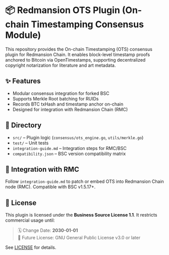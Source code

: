 # 📦 Redmansion OTS Plugin (On-chain Timestamping Consensus Module)

This repository provides the On-chain Timestamping (OTS) consensus plugin for Redmansion Chain. It enables block-level timestamp proofs anchored to Bitcoin via OpenTimestamps, supporting decentralized copyright notarization for literature and art metadata.

## ✨ Features

- Modular consensus integration for forked BSC
- Supports Merkle Root batching for RUIDs
- Records BTC txHash and timestamp anchor on-chain
- Designed for integration with Redmansion Chain (RMC)

## 📁 Directory

- `src/` – Plugin logic (`consensus/ots_engine.go`, `utils/merkle.go`)
- `test/` – Unit tests
- `integration-guide.md` – Integration steps for RMC/BSC
- `compatibility.json` – BSC version compatibility matrix

## 🔧 Integration with RMC

Follow `integration-guide.md` to patch or embed OTS into Redmansion Chain node (RMC). Compatible with BSC v1.5.17+.

## 📜 License

This plugin is licensed under the **Business Source License 1.1**. It restricts commercial usage until:

> 🗓 Change Date: **2030-01-01**  
> 📖 Future License: GNU General Public License v3.0 or later

See [LICENSE](./LICENSE) for details.
